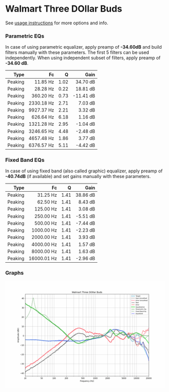 # Walmart Three DOllar Buds
See [usage instructions](https://github.com/jaakkopasanen/AutoEq#usage) for more options and info.

### Parametric EQs
In case of using parametric equalizer, apply preamp of **-34.60dB** and build filters manually
with these parameters. The first 5 filters can be used independently.
When using independent subset of filters, apply preamp of **-34.60 dB**.

| Type    | Fc         |    Q | Gain      |
|--------:|-----------:|-----:|----------:|
| Peaking | 11.85 Hz   | 1.02 | 34.70 dB  |
| Peaking | 28.28 Hz   | 0.22 | 18.81 dB  |
| Peaking | 360.20 Hz  | 0.73 | -11.41 dB |
| Peaking | 2330.18 Hz | 2.71 | 7.03 dB   |
| Peaking | 9927.37 Hz | 2.21 | 3.32 dB   |
| Peaking | 626.64 Hz  | 6.18 | 1.16 dB   |
| Peaking | 1321.28 Hz | 2.95 | -1.04 dB  |
| Peaking | 3246.65 Hz | 4.48 | -2.48 dB  |
| Peaking | 4657.48 Hz | 1.86 | 3.77 dB   |
| Peaking | 6376.57 Hz | 5.11 | -4.42 dB  |

### Fixed Band EQs
In case of using fixed band (also called graphic) equalizer, apply preamp of **-40.74dB**
(if available) and set gains manually with these parameters.

| Type    | Fc          |    Q | Gain     |
|--------:|------------:|-----:|---------:|
| Peaking | 31.25 Hz    | 1.41 | 38.86 dB |
| Peaking | 62.50 Hz    | 1.41 | 8.43 dB  |
| Peaking | 125.00 Hz   | 1.41 | 3.08 dB  |
| Peaking | 250.00 Hz   | 1.41 | -5.51 dB |
| Peaking | 500.00 Hz   | 1.41 | -7.44 dB |
| Peaking | 1000.00 Hz  | 1.41 | -2.23 dB |
| Peaking | 2000.00 Hz  | 1.41 | 3.93 dB  |
| Peaking | 4000.00 Hz  | 1.41 | 1.57 dB  |
| Peaking | 8000.00 Hz  | 1.41 | 1.63 dB  |
| Peaking | 16000.01 Hz | 1.41 | -2.96 dB |

### Graphs
![](./Walmart%20Three%20DOllar%20Buds.png)